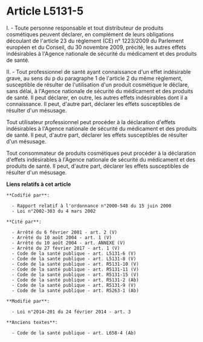 # Article L5131-5

I. - Toute personne responsable et tout distributeur de produits cosmétiques peuvent déclarer, en complément de leurs
obligations découlant de l'article 23 du règlement (CE) n° 1223/2009 du Parlement européen et du Conseil, du 30 novembre
2009, précité, les autres effets indésirables à l'Agence nationale de sécurité du médicament et des produits de santé.

II. - Tout professionnel de santé ayant connaissance d'un effet indésirable grave, au sens du p du paragraphe 1 de l'article
2 du même règlement, susceptible de résulter de l'utilisation d'un produit cosmétique le déclare, sans délai, à l'Agence
nationale de sécurité du médicament et des produits de santé. Il peut déclarer, en outre, les autres effets indésirables dont
il a connaissance. Il peut, d'autre part, déclarer les effets susceptibles de résulter d'un mésusage.

Tout utilisateur professionnel peut procéder à la déclaration d'effets indésirables à l'Agence nationale de sécurité du
médicament et des produits de santé. Il peut, d'autre part, déclarer les effets susceptibles de résulter d'un mésusage.

Tout consommateur de produits cosmétiques peut procéder à la déclaration d'effets indésirables à l'Agence nationale de
sécurité du médicament et des produits de santé. Il peut, d'autre part, déclarer les effets susceptibles de résulter d'un
mésusage.

**Liens relatifs à cet article**

	**Codifié par**:

	  - Rapport relatif à l'ordonnance n°2000-548 du 15 juin 2000
	  - Loi n°2002-303 du 4 mars 2002

	**Cité par**:

	  - Arrêté du 6 février 2001 - art. 2 (V)
	  - Arrêté du 10 août 2004 - art. 1 (V)
	  - Arrêté du 10 août 2004 - art. ANNEXE (V)
	  - Arrêté du 27 février 2017 - art. 1 (V)
	  - Code de la santé publique - art. L5131-6 (V)
	  - Code de la santé publique - art. L5131-8 (V)
	  - Code de la santé publique - art. R5131-10 (V)
	  - Code de la santé publique - art. R5131-11 (V)
	  - Code de la santé publique - art. R5131-15 (V)
	  - Code de la santé publique - art. R5131-2 (Ab)
	  - Code de la santé publique - art. R5131-9 (V)
	  - Code de la santé publique - art. R5263-1 (Ab)

	**Modifié par**:

	  - Loi n°2014-201 du 24 février 2014 - art. 3

	**Anciens textes**:

	  - Code de la santé publique - art. L658-4 (Ab)

